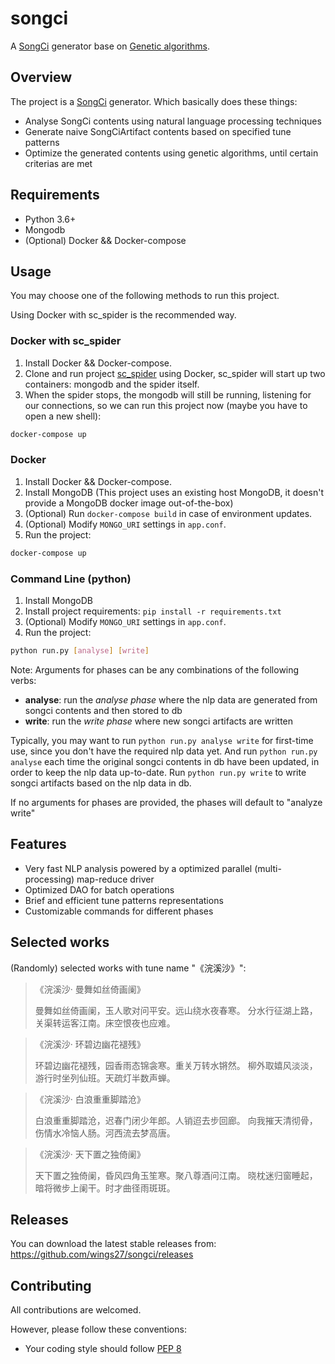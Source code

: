# songci

A [SongCi](https://en.wikipedia.org/wiki/Ci_(poetry)) generator base on [Genetic algorithms](https://en.wikipedia.org/wiki/Genetic_algorithm).

## Overview
The project is a [SongCi](https://en.wikipedia.org/wiki/Ci_(poetry)) generator. Which basically does these things:

* Analyse SongCi contents using natural language processing techniques
* Generate naive SongCiArtifact contents based on specified tune patterns
* Optimize the generated contents using genetic algorithms, until certain criterias are met

## Requirements

* Python 3.6+
* Mongodb
* (Optional) Docker && Docker-compose

## Usage

You may choose one of the following methods to run this project.

Using Docker with sc_spider is the recommended way.

### Docker with sc_spider

1. Install Docker && Docker-compose.
1. Clone and run project [sc_spider](https://github.com/wings27/sc_spider) using Docker, sc_spider will start up two containers: mongodb and the spider itself.
2. When the spider stops, the mongodb will still be running, listening for our connections, so we can run this project now (maybe you have to open a new shell):

```bash
docker-compose up
```

### Docker

1. Install Docker && Docker-compose.
2. Install MongoDB (This project uses an existing host MongoDB, it doesn't provide a MongoDB docker image out-of-the-box)
2. (Optional) Run `docker-compose build` in case of environment updates.
3. (Optional) Modify `MONGO_URI` settings in `app.conf`.
4. Run the project:

```bash
docker-compose up
```

### Command Line (python)

1. Install MongoDB
2. Install project requirements: `pip install -r requirements.txt`
3. (Optional) Modify `MONGO_URI` settings in `app.conf`.
4. Run the project:

```bash
python run.py [analyse] [write]
```

Note: Arguments for phases can be any combinations of the following verbs:

- **analyse**: run the *analyse phase* where the nlp data are generated from songci contents and then stored to db
- **write**: run the *write phase* where new songci artifacts are written

Typically, you may want to run `python run.py analyse write` for first-time use, since you don't have the required nlp data yet.
And run `python run.py analyse` each time the original songci contents in db have been updated, in order to keep the nlp data up-to-date.
Run `python run.py write` to write songci artifacts based on the nlp data in db.

If no arguments for phases are provided, the phases will default to "analyze write"


## Features

* Very fast NLP analysis powered by a optimized parallel (multi-processing) map-reduce driver
* Optimized DAO for batch operations
* Brief and efficient tune patterns representations
* Customizable commands for different phases

## Selected works

(Randomly) selected works with tune name "《浣溪沙》":

>《浣溪沙· 曼舞如丝倚画阑》
>
>曼舞如丝倚画阑，玉人歌对问平安。远山绕水夜春寒。
>分水行征湖上路，关渠转运客江南。床空恨夜也应难。

>《浣溪沙· 环碧边幽花褪残》
>
>环碧边幽花褪残，园香雨态锦衾寒。重关万转水锵然。
>柳外取嬉风淡淡，游行时坐列仙班。天疏灯半数声蝉。

>《浣溪沙· 白浪重重脚踏沧》
>
>白浪重重脚踏沧，迟春门闭少年郎。人销迢去步回廊。
>向我摧天清彻骨，伤情水冷恼人肠。河西流去梦高唐。

>《浣溪沙· 天下置之独倚阑》
>
>天下置之独倚阑，昏风四角玉笙寒。聚八尊酒问江南。
>晓枕迷归窗睡起，暗将微步上阑干。时才曲径雨斑斑。

## Releases

You can download the latest stable releases from: https://github.com/wings27/songci/releases

## Contributing

All contributions are welcomed.

However, please follow these conventions:

* Your coding style should follow [PEP 8](https://www.python.org/dev/peps/pep-0008)

